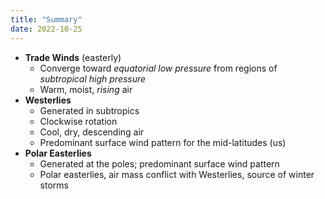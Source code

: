 ```yaml
---
title: "Summary"
date: 2022-10-25
---
```


* **Trade Winds** (easterly)
	* Converge toward *equatorial low pressure* from regions of *subtropical high pressure*
	* Warm, moist, *rising* air
* **Westerlies**
	* Generated in subtropics
	* Clockwise rotation
	* Cool, dry, descending air
	* Predominant surface wind pattern for the mid-latitudes (us)
* **Polar Easterlies**
	* Generated at the poles; predominant surface wind pattern
	* Polar easterlies, air mass conflict with Westerlies, source of winter storms